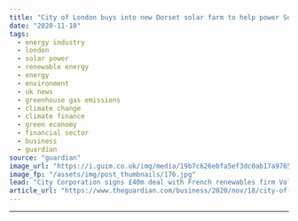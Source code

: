 ```yaml
---
title: "City of London buys into new Dorset solar farm to help power Square Mile"
date: "2020-11-18"
tags: 
  - energy industry
  - london
  - solar power
  - renewable energy
  - energy
  - environment
  - uk news
  - greenhouse gas emissions
  - climate change
  - climate finance
  - green economy
  - financial sector
  - business
  - guardian
source: "guardian"
image_url: "https://i.guim.co.uk/img/media/19b7c626ebfa5ef3dc0ab17a976587ef7055bbec/0_165_4938_2963/master/4938.jpg?width=460&quality=85&auto=format&fit=max&s=627b5cdcc0e3df997da3102428c40cf4"
image_fp: "/assets/img/post_thumbnails/176.jpg"
lead: "City Corporation signs £40m deal with French renewables firm Voltalia to ensure green energy supplyThousands of solar panels in the Dorset countryside will soon help power Britain’s historic financial centre under a new renewable energy deal struck b..."
article_url: "https://www.theguardian.com/business/2020/nov/18/city-of-london-buys-into-new-dorset-solar-farm-to-help-power-square-mile"
---
```


---
